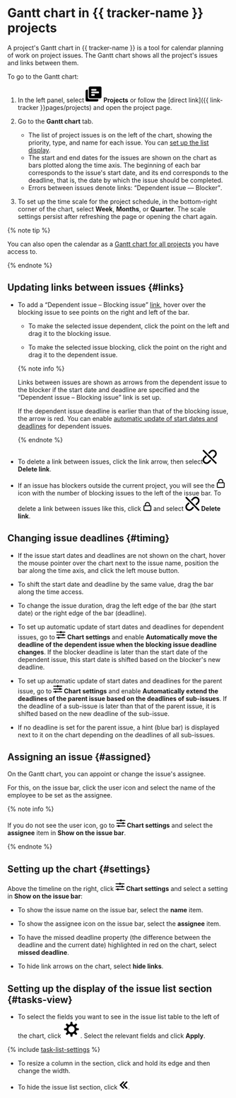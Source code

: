 # Gantt chart in {{ tracker-name }} projects 

A project's Gantt chart in {{ tracker-name }} is a tool for calendar planning of work on project issues. The Gantt chart shows all the project's issues and links between them.

To go to the Gantt chart:

1. In the left panel, select ![](../../_assets/tracker/svg/project.svg)&nbsp;**Projects** or follow the [direct link]({{ link-tracker }}pages/projects) and open the project page.

1. Go to the **Gantt chart** tab.

   * The list of project issues is on the left of the chart, showing the priority, type, and name for each issue. You can [set up the list display](#tasks-view).
   * The start and end dates for the issues are shown on the chart as bars plotted along the time axis. The beginning of each bar corresponds to the issue's start date, and its end corresponds to the deadline, that is, the date by which the issue should be completed.
   * Errors between issues denote links: <q>Dependent issue — Blocker</q>.

1. To set up the time scale for the project schedule, in the bottom-right corner of the chart, select **Week**, **Months**, or **Quarter**. The scale settings persist after refreshing the page or opening the chart again.

{% note tip %}

You can also open the calendar as a [Gantt chart for all projects](./my-projects.md#gantt-projects) you have access to.

{% endnote %}

## Updating links between issues {#links}

* To add a <q>Dependent issue – Blocking issue</q> [link](../user/links.md), hover over the blocking issue to see points on the right and left of the bar.

   * To make the selected issue dependent, click the point on the left and drag it to the blocking issue.

   * To make the selected issue blocking, click the point on the right and drag it to the dependent issue.

   {% note info %}

   Links between issues are shown as arrows from the dependent issue to the blocker if the start date and deadline are specified and the <q>Dependent issue – Blocking issue</q> link is set up.

   If the dependent issue deadline is earlier than that of the blocking issue, the arrow is red. You can enable [automatic update of start dates and deadlines](#timing) for dependent issues.

   {% endnote %}

* To delete a link between issues, click the link arrow, then select![](../../_assets/tracker/svg/del-link.svg) **Delete link**.

* If an issue has blockers outside the current project, you will see the ![](../../_assets/tracker/svg/blocker.svg) icon with the number of blocking issues to the left of the issue bar. To delete a link between issues like this, click ![](../../_assets/tracker/svg/blocker.svg) and select ![](../../_assets/tracker/svg/del-link.svg) **Delete link**.

## Changing issue deadlines {#timing}

* If the issue start dates and deadlines are not shown on the chart, hover the mouse pointer over the chart next to the issue name, position the bar along the time axis, and click the left mouse button.

* To shift the start date and deadline by the same value, drag the bar along the time access.

* To change the issue duration, drag the left edge of the bar (the start date) or the right edge of the bar (deadline).

* To set up automatic update of start dates and deadlines for dependent issues, go to ![](../../_assets/tracker/svg/gantt-settings-button.svg)&nbsp;**Chart settings** and enable **Automatically move the deadline of the dependent issue when the blocking issue deadline changes**. If the blocker deadline is later than the start date of the dependent issue, this start date is shifted based on the blocker's new deadline.

* To set up automatic update of start dates and deadlines for the parent issue, go to ![](../../_assets/tracker/svg/gantt-settings-button.svg)&nbsp;**Chart settings** and enable **Automatically extend the deadlines of the parent issue based on the deadlines of sub-issues**. If the deadline of a sub-issue is later than that of the parent issue, it is shifted based on the new deadline of the sub-issue.

* If no deadline is set for the parent issue, a hint (blue bar) is displayed next to it on the chart depending on the deadlines of all sub-issues.

## Assigning an issue {#assigned}

On the Gantt chart, you can appoint or change the issue's assignee.

For this, on the issue bar, click the user icon and select the name of the employee to be set as the assignee.

{% note info %}

If you do not see the user icon, go to ![](../../_assets/tracker/svg/gantt-settings-button.svg)&nbsp;**Chart settings** and select the **assignee** item in **Show on the issue bar**.

{% endnote %}

## Setting up the chart {#settings}

Above the timeline on the right, click ![](../../_assets/tracker/svg/gantt-settings-button.svg)&nbsp;**Chart settings** and select a setting in **Show on the issue bar**:

* To show the issue name on the issue bar, select the **name** item.

* To show the assignee icon on the issue bar, select the **assignee** item.

* To have the missed deadline property (the difference between the deadline and the current date) highlighted in red on the chart, select **missed deadline**.

* To hide link arrows on the chart, select **hide links**.

## Setting up the display of the issue list section {#tasks-view}

* To select the fields you want to see in the issue list table to the left of the chart, click ![](../../_assets/tracker/svg/settings-old.svg). Select the relevant fields and click **Apply**.

{% include [task-list-settings](../../_includes/tracker/task-list-settings.md) %}

* To resize a column in the section, click and hold its edge and then change the width.

* To hide the issue list section, click ![](../../_assets/tracker/svg/close-block.svg).
